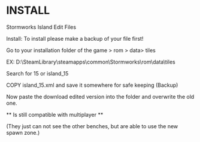 # INSTALL
Stormworks Island Edit Files

Install:
To install please make a backup of your file first!

Go to your installation folder of the game > rom > data> tiles 

EX: D:\SteamLibrary\steamapps\common\Stormworks\rom\data\tiles

Search for 15 or island_15

COPY island_15.xml and save it somewhere for safe keeping (Backup)

Now paste the download edited version into the folder and overwrite the old one.

** Is still compatible with multiplayer ** 

(They just can not see the other benches, but are able to use the new spawn zone.)
